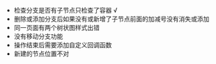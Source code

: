- 检查分支是否有子节点只检查了容器 √
- 删除或添加分支后如果没有或新增了子节点前面的加减号没有消失或添加
- 同一页面有两个树状图样式出错
- 没有移动分支功能
- 操作结束后需要添加自定义回调函数
- 新建的节点位置不对​